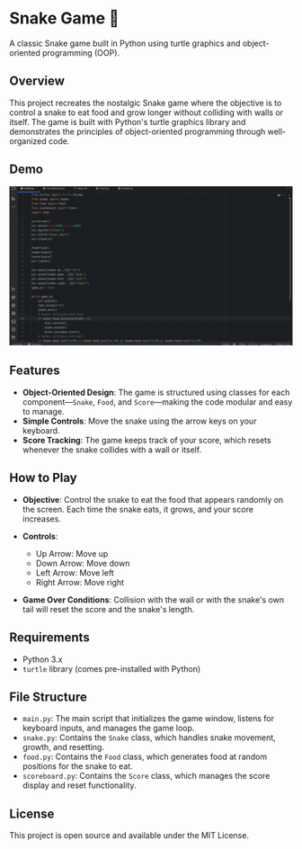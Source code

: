 # Snake Game 🐍

A classic Snake game built in Python using turtle graphics and object-oriented programming (OOP).

## Overview

This project recreates the nostalgic Snake game where the objective is to control a snake to eat food and grow longer without colliding with walls or itself. The game is built with Python's turtle graphics library and demonstrates the principles of object-oriented programming through well-organized code.

## Demo

![Snake Game Demo](snakegame.gif)

## Features

- **Object-Oriented Design**: The game is structured using classes for each component—`Snake`, `Food`, and `Score`—making the code modular and easy to manage.
- **Simple Controls**: Move the snake using the arrow keys on your keyboard.
- **Score Tracking**: The game keeps track of your score, which resets whenever the snake collides with a wall or itself.

## How to Play

- **Objective**: Control the snake to eat the food that appears randomly on the screen. Each time the snake eats, it grows, and your score increases.

- **Controls**:
  - Up Arrow: Move up
  - Down Arrow: Move down
  - Left Arrow: Move left
  - Right Arrow: Move right

- **Game Over Conditions**: Collision with the wall or with the snake's own tail will reset the score and the snake's length.

## Requirements

- Python 3.x
- `turtle` library (comes pre-installed with Python)

## File Structure

- `main.py`: The main script that initializes the game window, listens for keyboard inputs, and manages the game loop.
- `snake.py`: Contains the `Snake` class, which handles snake movement, growth, and resetting.
- `food.py`: Contains the `Food` class, which generates food at random positions for the snake to eat.
- `scoreboard.py`: Contains the `Score` class, which manages the score display and reset functionality.

## License

This project is open source and available under the MIT License.
